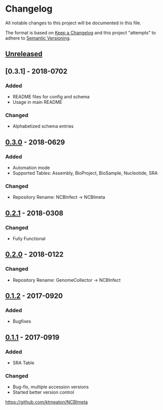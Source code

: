 # Changelog
All notable changes to this project will be documented in this file.

The format is based on [Keep a Changelog](http://keepachangelog.com/en/1.0.0/)
and this project "attempts" to adhere to [Semantic Versioning](http://semver.org/spec/v2.0.0.html).

## [Unreleased]

## [0.3.1] - 2018-0702
### Added  
- README files for config and schema
- Usage in main README

### Changed
- Alphabetized schema entries

## [0.3.0] - 2018-0629
### Added
- Automation mode
- Supported Tables: Assembly, BioProject, BioSample, Nucleotide, SRA

### Changed
- Repository Rename: NCBInfect -> NCBImeta

## [0.2.1] - 2018-0308

### Changed
- Fully Functional

## [0.2.0] - 2018-0122
### Changed
- Repository Rename: GenomeCollector -> NCBInfect

## [0.1.2] - 2017-0920
### Added
- Bugfixes

## [0.1.1] - 2017-0919
### Added
- SRA Table

### Changed
- Bug-fix, multiple accession versions
- Started better version control

https://github.com/ktmeaton/NCBImeta

[Unreleased]: https://github.com/ktmeaton/NCBImeta/compare/HEAD...v0.3.1
[0.3.0]:https://github.com/ktmeaton/NCBImeta/compare/0.3.1...v0.3.0
[0.3.0]:https://github.com/ktmeaton/NCBImeta/compare/0.3.0...v0.2.1
[0.2.1]:https://github.com/ktmeaton/NCBImeta/compare/0.2.1...v0.2.0
[0.2.0]:https://github.com/ktmeaton/NCBImeta/compare/0.2.0...v0.1.2
[0.1.2]: https://github.com/ktmeaton/NCBImeta/compare/0.1.2...v0.1.1
[0.1.1]: https://github.com/ktmeaton/NCBImeta/compare/0.1.1...1.1
